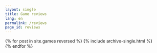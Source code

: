 ```yaml
---
layout: single
title: Game reviews
lang: en
permalink: /reviews
page_id: reviews
---
```


{% for post in site.games reversed %}
  {% include archive-single.html %}
{% endfor %}